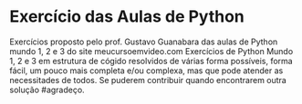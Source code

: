 # Exercício das Aulas de Python
Exercícios proposto pelo prof. Gustavo Guanabara das aulas de Python mundo 1, 2 e 3 do site meucursoemvideo.com
Exercícios de Python Mundo 1, 2 e 3 em estrutura de cógido resolvidos de várias forma possíveis, forma fácil, um pouco mais completa e/ou complexa, mas que pode atender as necessitades de todos.
Se puderem contribuir quando encontrarem outra solução #agradeço.
